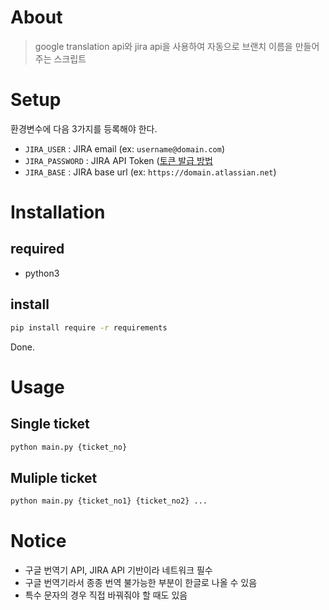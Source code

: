# About
> google translation api와 jira api을 사용하여 자동으로 브랜치 이름을 만들어주는 스크립트

# Setup
환경변수에 다음 3가지를 등록해야 한다.
- `JIRA_USER` : JIRA email (ex: `username@domain.com`)
- `JIRA_PASSWORD` : JIRA API Token ([토큰 발급 방법](https://www.resolution.de/create-or-generate-api-tokens-in-jira/?utm_campaign=C%3Agoad%7CA%3Atext%7CR%3AreW%3Aapit%7CP%3Ajira-software%7CV%3Agoogle%7CG%3Aall%7CL%3Aen%7CF%3Aaware%7C&utm_term=create%20api%20token%20jira&utm_medium=cpc&utm_source=google&utm_content=create%20api%20token%20jira&gclid=Cj0KCQiAnuGNBhCPARIsACbnLzr3r1WWYLr0ho2xQAhv4VgO2ppc7Jc7Dqfveb7w-y4rg8LLBDB0wQIaAmeyEALw_wcB)
- `JIRA_BASE` : JIRA base url (ex: `https://domain.atlassian.net`)

# Installation
## required
- python3
## install
```bash
pip install require -r requirements
```
Done.

# Usage
## Single ticket
```bash
python main.py {ticket_no}
```
## Muliple ticket
```bash
python main.py {ticket_no1} {ticket_no2} ...
```

# Notice
- 구글 번역기 API, JIRA API 기반이라 네트워크 필수
- 구글 번역기라서 종종 번역 불가능한 부분이 한글로 나올 수 있음
- 특수 문자의 경우 직접 바꿔줘야 할 때도 있음
